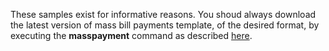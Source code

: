 These samples exist for informative reasons. You shoud always download the latest version of mass bill payments template, of the desired format, by executing the **masspayment** command as described [here](https://github.com/myNBGcode/FileAPI_Cli_V4_1/blob/main/BasicInstructions.txt#L665). 
